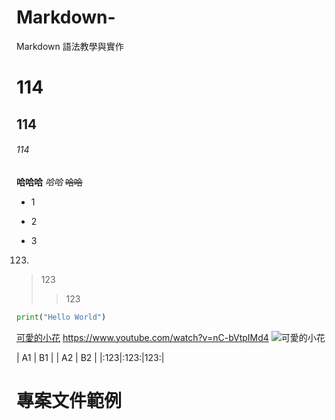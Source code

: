 # Markdown-
Markdown 語法教學與實作
# 114
## 114
###### 114

**哈哈哈**
*哈哈*
~~哈哈~~

+ 1
- 2
* 3
123.
> 123
>> 123

```python
print("Hello World")
```

[可愛的小花](https://www.youtube.com/watch?v=nC-bVtpIMd4)
<https://www.youtube.com/watch?v=nC-bVtpIMd4>
![可愛的小花](https://i.ytimg.com/vi/lS2Pqip1dpg/mqdefault.jpg)

| A1 | B1 |
| A2 | B2 |
|:123|:123:|123:|
# 專案文件範例
